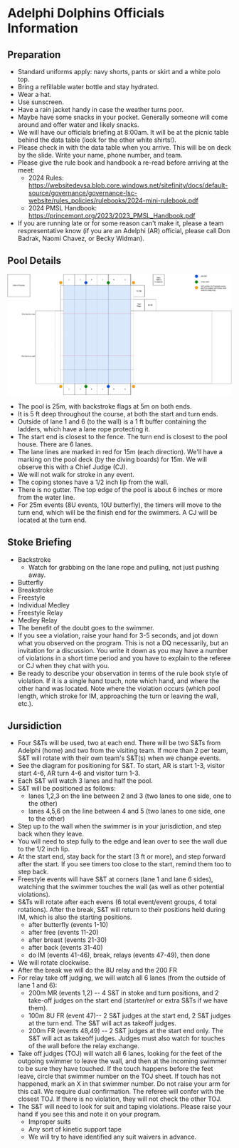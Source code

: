 # Adelphi Dolphins Officials Information

## Preparation 

* Standard uniforms apply:  navy shorts, pants or skirt and a white polo top.
* Bring a refillable water bottle and stay hydrated.
* Wear a hat.
* Use sunscreen.
* Have a rain jacket handy in case the weather turns poor.
* Maybe have some snacks in your pocket.  Generally someone will come around and offer water and likely snacks.
* We will have our officials briefing at 8:00am.  It will be at the picnic table behind the data table (look for the other white shirts!).
* Please check in with the data table when you arrive. This will be on deck by the slide.  Write your name, phone number, and team.
* Please give the rule book and handbook a re-read before arriving at the meet:
  * 2024 Rules: https://websitedevsa.blob.core.windows.net/sitefinity/docs/default-source/governance/governance-lsc-website/rules_policies/rulebooks/2024-mini-rulebook.pdf
  * 2024 PMSL Handbook: https://princemont.org/2023/2023_PMSL_Handbook.pdf
* If you are running late or for some reason can't make it, please a team respresentative know (if you are an Adelphi (AR) official, please call Don Badrak, Naomi Chavez, or Becky Widman).

## Pool Details

![Pool Layout](images/competition-pool.drawio.png)

* The pool is 25m, with backstroke flags at 5m on both ends.
* It is 5 ft deep throughout the course, at both the start and turn ends.
* Outside of lane 1 and 6 (to the wall) is a 1 ft buffer containing the ladders, which have a lane rope protecting it.
* The start end is closest to the fence. The turn end is closest to the pool house. There are 6 lanes.
* The lane lines are marked in red for 15m (each direction). We'll have a marking on the pool deck (by the diving boards) for 15m. We will observe this with a Chief Judge (CJ).
* We will not walk for stroke in any event.
* The coping stones have a 1/2 inch lip from the wall.
* There is no gutter.  The top edge of the pool is about 6 inches or more from the water line.
* For 25m events (8U events, 10U butterfly), the timers will move to the turn end, which will be the finish end for the swimmers.  A CJ will be located at the turn end.

## Stoke Briefing

* Backstroke
  * Watch for grabbing on the lane rope and pulling, not just pushing away.
* Butterfly
* Breakstroke
* Freestyle
* Individual Medley
* Freestyle Relay
* Medley Relay
* The benefit of the doubt goes to the swimmer.
* If you see a violation, raise your hand for 3-5 seconds, and jot down what you observed on the program.  This is not a DQ necessarily, but an invitation for a discussion.
You write it down as you may have a number of violations in a short time period and you have to explain to the referee or CJ when they chat with you.
* Be ready to describe your observation in terms of the rule book style of violation.
If it is a single hand touch, note which hand, and where the other hand was located.  Note where the violation occurs (which pool length, which stroke for IM, approaching the turn or leaving the
wall, etc.).

## Jursidiction

* Four S&Ts will be used, two at each end. There will be two S&Ts from Adelphi (home) and two from the visiting team.  If more than 2 per team, S&T will rotate with
their own team's S&T(s) when we change events.
* See the diagram for positioning for S&T.  To start, AR is start 1-3, visitor start 4-6, AR turn 4-6 and visitor turn 1-3.
* Each S&T will watch 3 lanes and half the pool.
* S&T will be positioned as follows:
  * lanes 1,2,3 on the line between 2 and 3 (two lanes to one side, one to the other)
  * lanes 4,5,6 on the line between 4 and 5 (two lanes to one side, one to the other)
* Step up to the wall when the swimmer is in your jurisdiction, and step back when they leave.
* You will need to step fully to the edge and lean over to see the wall due to the 1/2 inch lip.
* At the start end, stay back for the start (3 ft or more), and step forward after the start.  If you see timers too close to the start, remind them too to step back.
* Freestyle events will have S&T at corners (lane 1 and lane 6 sides), watching that the swimmer touches the wall (as well as other potential violations).
* S&Ts will rotate after each evens (6 total event/event groups, 4 total rotations).  After the break, S&T will return to their positions held during IM, which is also the starting positions.
  * after butterfly (events 1-10)
  * after free (events 11-20)
  * after breast (events 21-30)
  * after back (events 31-40)
  * do IM (events 41-46), break, relays (events 47-49), then done
* We will rotate clockwise.
* After the break we will do the 8U relay and the 200 FR
* For relay take off judging, we will watch all 6 lanes (from the outside of lane 1 and 6):
  * 200m MR (events 1,2) -- 4 S&T in stoke and turn positions, and 2 take-off judges on the start end (starter/ref or extra S&Ts if we have them).
  * 100m 8U FR (event 47)-- 2 S&T judges at the start end, 2 S&T judges at the turn end.  The S&T will act as takeoff judges.
  * 200m FR (events 48,49) -- 2 S&T judges at the start end only. The S&T will act as takeoff judges.  Judges must also watch for touches of the wall before the relay exchange.
* Take off judges (TOJ) will watch all 6 lanes, looking for the feet of the outgoing swimmer to leave the wall, and then at the incoming swimmer to be sure they have touched.  If the touch happens
before the feet leave, circle that swimmer number on the TOJ sheet.  If touch has not happened, mark an X in that swimmer number.  Do not raise your arm for this call.
We require dual confirmation.  The referee will confer with the closest TOJ. If there is no violation, they will not check the other TOJ. 
* The S&T will need to look for suit and taping violations.  Please raise your hand if you see this and note it on your program.
  * Improper suits
  * Any sort of kinetic support tape
  * We will try to have identified any suit waivers in advance.
